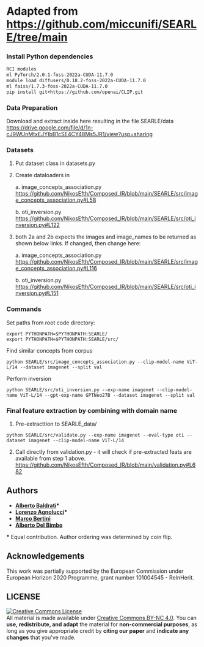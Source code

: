 # Adapted from https://github.com/miccunifi/SEARLE/tree/main


### Install Python dependencies

```sh
RCI modules
ml PyTorch/2.0.1-foss-2022a-CUDA-11.7.0
module load diffusers/0.18.2-foss-2022a-CUDA-11.7.0
ml faiss/1.7.3-foss-2022a-CUDA-11.7.0
pip install git+https://github.com/openai/CLIP.git
```

### Data Preparation

Download and extract inside here resulting in the file SEARLE/data
https://drive.google.com/file/d/1n-cJ9WUnMtxEJYIbB1cSE4CY48Ms5JR1/view?usp=sharing

### Datasets

1. Put dataset class in datasets.py

2. Create dataloaders in
   
   a. image_concepts_association.py https://github.com/NikosEfth/Composed_IR/blob/main/SEARLE/src/image_concepts_association.py#L58
   
   b. oti_inversion.py https://github.com/NikosEfth/Composed_IR/blob/main/SEARLE/src/oti_inversion.py#L122 

4. both 2a and 2b expects the images and image_names to be returned as shown below links. If changed, then change here:
   
   a. image_concepts_association.py https://github.com/NikosEfth/Composed_IR/blob/main/SEARLE/src/image_concepts_association.py#L116
   
   b. oti_inversion.py https://github.com/NikosEfth/Composed_IR/blob/main/SEARLE/src/oti_inversion.py#L151
   

### Commands

Set paths from root code directory:
```
export PYTHONPATH=$PYTHONPATH:SEARLE/
export PYTHONPATH=$PYTHONPATH:SEARLE/src/
```

Find similar concepts from corpus
```
python SEARLE/src/image_concepts_association.py --clip-model-name ViT-L/14 --dataset imagenet --split val
```
Perform inversion
```
python SEARLE/src/oti_inversion.py --exp-name imagenet --clip-model-name ViT-L/14 --gpt-exp-name GPTNeo27B --dataset imagenet --split val
```

### Final feature extraction by combining with domain name

1. Pre-extracttion to SEARLE_data/
```
python SEARLE/src/validate.py --exp-name imagenet --eval-type oti --dataset imagenet --clip-model-name ViT-L/14
```

2. Call directly from validation.py - it will check if pre-extracted feats are available from step 1 above.
https://github.com/NikosEfth/Composed_IR/blob/main/validation.py#L682



## Authors

* [**Alberto Baldrati**](https://scholar.google.com/citations?hl=en&user=I1jaZecAAAAJ)**\***
* [**Lorenzo Agnolucci**](https://scholar.google.com/citations?user=hsCt4ZAAAAAJ&hl=en)**\***
* [**Marco Bertini**](https://scholar.google.com/citations?user=SBm9ZpYAAAAJ&hl=en)
* [**Alberto Del Bimbo**](https://scholar.google.com/citations?user=bf2ZrFcAAAAJ&hl=en)

**\*** Equal contribution. Author ordering was determined by coin flip.

## Acknowledgements

This work was partially supported by the European Commission under European Horizon 2020 Programme, grant number
101004545 - ReInHerit.

## LICENSE
<a rel="license" href="http://creativecommons.org/licenses/by-nc/4.0/"><img alt="Creative Commons License" style="border-width:0" src="https://i.creativecommons.org/l/by-nc/4.0/88x31.png" /></a><br />All material is made available under [Creative Commons BY-NC 4.0](https://creativecommons.org/licenses/by-nc/4.0/). You can **use, redistribute, and adapt** the material for **non-commercial purposes**, as long as you give appropriate credit by **citing our paper** and **indicate any changes** that you've made.
